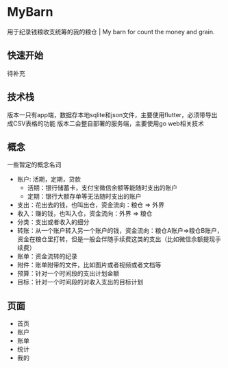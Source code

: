 # MyBarn

用于纪录钱粮收支统筹的我的粮仓
|
My barn for count the money and grain.

## 快速开始

待补充

## 技术栈
版本一只有app端，数据存本地sqlite和json文件，主要使用flutter，必须带导出成CSV表格的功能
版本二会整自部署的服务端，主要使用go web相关技术

## 概念
一些暂定的概念名词
- 账户: 活期，定期，贷款
  - 活期：银行储蓄卡，支付宝微信余额等能随时支出的账户
  - 定期：银行大额存单等无法随时支出的账户
- 支出：花出去的钱，也叫出仓，资金流向：粮仓 => 外界
- 收入：赚的钱，也叫入仓，资金流向：外界 => 粮仓
- 分类：支出或者收入的细分
- 转账：从一个账户转入另一个账户的钱，资金流向：粮仓A账户=>粮仓B账户，资金在粮仓里打转，但是一般会伴随手续费这类的支出（比如微信余额提现手续费）
- 账单：资金流转的纪录
- 附件：账单附带的文件，比如图片或者视频或者文档等
- 预算：针对一个时间段的支出计划金额
- 目标：针对一个时间段的对收入支出的目标计划

## 页面

- 首页
- 账户
- 账单
- 统计
- 我的
